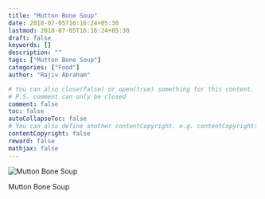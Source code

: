 ```yaml
---
title: "Mutton Bone Soup"
date: 2018-07-05T16:16:24+05:30
lastmod: 2018-07-05T16:16:24+05:30
draft: false
keywords: []
description: ""
tags: ["Mutton Bone Soup"]
categories: ["Food"]
author: "Rajiv Abraham"

# You can also close(false) or open(true) something for this content.
# P.S. comment can only be closed
comment: false
toc: false
autoCollapseToc: false
# You can also define another contentCopyright. e.g. contentCopyright: "This is another copyright."
contentCopyright: false
reward: false
mathjax: false
---
```


![Mutton Bone Soup](https://res.cloudinary.com/abraham/image/upload/v1530787564/IMG_20180705_134702.jpg "Mutton Bone Soup")

Mutton Bone Soup